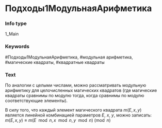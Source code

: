 # Подходы1МодульнаяАрифметика
### Info type
1_Main
### Keywords
#Подходы1МодульнаяАрифметика, #модульная арифметика, #магические квадраты, #квадратные квадраты
### Text
По аналогии с целыми числами, можно рассматривать модульную арифметику для целочисленных магических квадратов (где магические квадраты сравнимы по модулю тогда, когда сравнимы по модулю соответствующие элементы).

В силу того, что каждый элемент магического квадрата $m(E, x, y)$ является линейной комбинацией параметров $E$, $x$, $y$, можно записать:
$m(E, x, y) \equiv m(E \mod n, x \mod n, y \mod n) \pmod n$